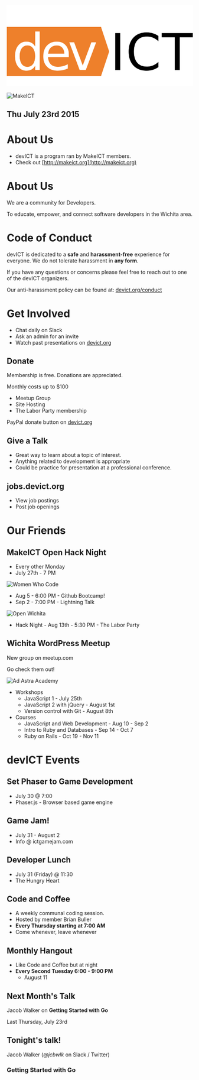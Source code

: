 ![devICT](https://raw.githubusercontent.com/devict/Graphics/master/devict-logo.png)

![MakeICT](http://makeict.org/wp-content/uploads/2013/03/MakeICT-Logo-web.png)

## Thu July 23rd 2015



# About Us
* devICT is a program ran by MakeICT members.
* Check out [http://makeict.org](http://makeict.org)


# About Us
We are a community for Developers.

To educate, empower, and connect software developers in the Wichita area.


# Code of Conduct
devICT is dedicated to a **safe** and **harassment-free** experience for
everyone. We do not tolerate harassment in **any form**.

If you have any questions or concerns please feel free to reach out to one
of the devICT organizers.

Our anti-harassment policy can be found at:
[devict.org/conduct](https://devict.org/conduct)



# Get Involved
* Chat daily on Slack
 * Ask an admin for an invite
* Watch past presentations on [devict.org](http://devict.org)


## Donate
Membership is free. Donations are appreciated.

Monthly costs up to $100

* Meetup Group
* Site Hosting
* The Labor Party membership

PayPal donate button on [devict.org](http://devict.org)


## Give a Talk
* Great way to learn about a topic of interest.
* Anything related to development is appropriate
* Could be practice for presentation at a professional conference.


## jobs.devict.org
* View job postings
* Post job openings



# Our Friends


## MakeICT Open Hack Night
* Every other Monday
* July 27th - 7 PM


<img src="http://photos4.meetupstatic.com/photos/event/3/0/4/0/highres_330252352.jpeg" width="680" height="227" alt="Women Who Code"/>

* Aug 5 - 6:00 PM - Github Bootcamp!
* Sep 2 - 7:00 PM - Lightning Talk


<img src="http://photos2.meetupstatic.com/photos/theme_head/5/e/e/f/full_6804303.jpeg" width="960" height="150" alt="Open Wichita"/>

* Hack Night - Aug 13th - 5:30 PM - The Labor Party


## Wichita WordPress Meetup
New group on meetup.com

Go check them out!


<img src="http://www.adastraacademy.com/assets/AAA_Logo-a9b0cad2ff207d7941fcb534973d6f0d.png" alt="Ad Astra Academy" />

* Workshops
  * JavaScript 1 - July 25th
  * JavaScript 2 with jQuery - August 1st
  * Version control with Git - August 8th
* Courses
  * JavaScript and Web Development - Aug 10 - Sep 2
  * Intro to Ruby and Databases - Sep 14 - Oct 7
  * Ruby on Rails - Oct 19 - Nov 11



# devICT Events


## Set Phaser to Game Development
* July 30 @ 7:00
* Phaser.js - Browser based game engine


## Game Jam!
* July 31 - August 2
* Info @ ictgamejam.com


## Developer Lunch
* July 31 (Friday) @ 11:30
* The Hungry Heart


## Code and Coffee
* A weekly communal coding session.
* Hosted by member Brian Buller
* **Every Thursday starting at 7:00 AM**
* Come whenever, leave whenever


## Monthly Hangout
* Like Code and Coffee but at night
* **Every Second Tuesday 6:00 - 9:00 PM**
  * August 11


## Next Month's Talk
Jacob Walker on **Getting Started with Go**

Last Thursday, July 23rd



## Tonight's talk!
Jacob Walker (*@jcbwlk* on Slack / Twitter)

### Getting Started with Go
